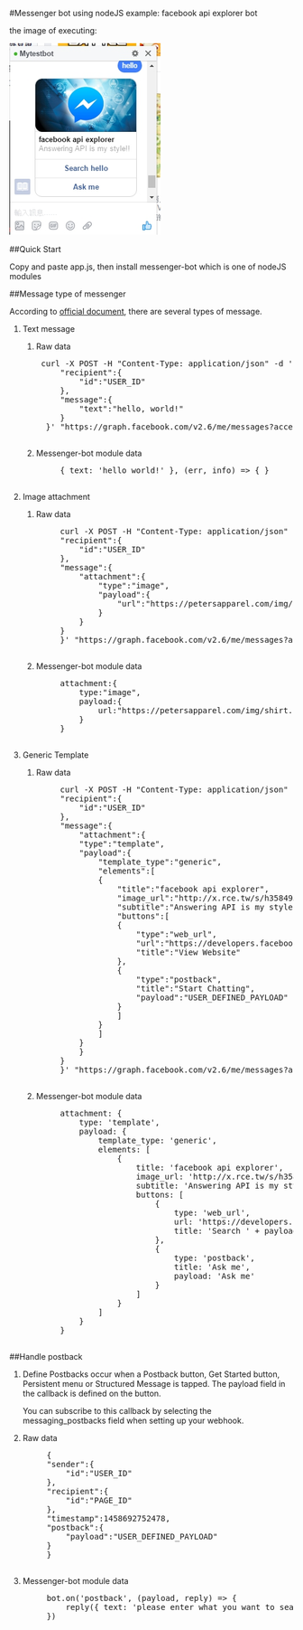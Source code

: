 #Messenger bot using nodeJS example: facebook api explorer bot

the image of executing:

<img src="https://github.com/Yu-Che-Gao/steven-fb-bot/blob/master/img/messenger-bot-image.jpg">

##Quick Start

Copy and paste app.js, then install messenger-bot which is one of nodeJS modules

##Message type of messenger

According to <a href="https://developers.facebook.com/docs/messenger-platform">official document</a>, there are several types of message.

1. Text message
    1. Raw data
        <pre>
        curl -X POST -H "Content-Type: application/json" -d '{
            "recipient":{
                "id":"USER_ID"
            },
            "message":{
                "text":"hello, world!"
            }
         }' "https://graph.facebook.com/v2.6/me/messages?access_token=PAGE_ACCESS_TOKEN"
         </pre>
    
    2. Messenger-bot module data
        <pre>
            { text: 'hello world!' }, (err, info) => { }
        </pre>

2. Image attachment
    1. Raw data
        <pre>
            curl -X POST -H "Content-Type: application/json" -d '{
            "recipient":{
                "id":"USER_ID"
            },
            "message":{
                "attachment":{
                    "type":"image",
                    "payload":{
                        "url":"https://petersapparel.com/img/shirt.png"
                    }
                }
            }
            }' "https://graph.facebook.com/v2.6/me/messages?access_token=PAGE_ACCESS_TOKEN"
        </pre>

    2. Messenger-bot module data
        <pre>
            attachment:{
                type:"image",
                payload:{
                    url:"https://petersapparel.com/img/shirt.png"
                }
            }
        </pre>

3. Generic Template
    1. Raw data
        <pre>
            curl -X POST -H "Content-Type: application/json" -d '{
            "recipient":{
                "id":"USER_ID"
            },
            "message":{
                "attachment":{
                "type":"template",
                "payload":{
                    "template_type":"generic",
                    "elements":[
                    {
                        "title":"facebook api explorer",
                        "image_url":"http://x.rce.tw/s/h3584935/messenger-bot-store.jpg",
                        "subtitle":"Answering API is my style!!",
                        "buttons":[
                        {
                            "type":"web_url",
                            "url":"https://developers.facebook.com/search/?q=",
                            "title":"View Website"
                        },
                        {
                            "type":"postback",
                            "title":"Start Chatting",
                            "payload":"USER_DEFINED_PAYLOAD"
                        }              
                        ]
                    }
                    ]
                }
                }
            }
            }' "https://graph.facebook.com/v2.6/me/messages?access_token=PAGE_ACCESS_TOKEN" 
        </pre>

    2. Messenger-bot module data
        <pre>
            attachment: {
                type: 'template',
                payload: {
                    template_type: 'generic',
                    elements: [
                        {
                            title: 'facebook api explorer',
                            image_url: 'http://x.rce.tw/s/h3584935/messenger-bot-store.jpg',
                            subtitle: 'Answering API is my style!!',
                            buttons: [
                                {
                                    type: 'web_url',
                                    url: 'https://developers.facebook.com/search/?q=' + payloadText,
                                    title: 'Search ' + payloadText
                                },
                                {
                                    type: 'postback',
                                    title: 'Ask me',
                                    payload: 'Ask me'
                                }
                            ]
                        }
                    ]
                }
            }
        </pre>

##Handle postback

1. Define
    Postbacks occur when a Postback button, Get Started button, Persistent menu or Structured Message is tapped. The payload field in the callback is defined on the button.
    
    You can subscribe to this callback by selecting the messaging_postbacks field when setting up your webhook.

2. Raw data
    <pre>
        {
        "sender":{
            "id":"USER_ID"
        },
        "recipient":{
            "id":"PAGE_ID"
        },
        "timestamp":1458692752478,
        "postback":{
            "payload":"USER_DEFINED_PAYLOAD"
        }
        }   
    </pre>

3. Messenger-bot module data
    <pre>
        bot.on('postback', (payload, reply) => {
            reply({ text: 'please enter what you want to search from facebook API' }, (err, info) => { })
        })
    </pre>